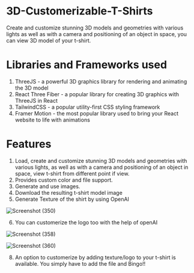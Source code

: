 # 3D-Customerizable-T-Shirts
Create and customize stunning 3D models and geometries with various lights as well as with a camera and positioning of an object in space, you can view 3D model of your t-shirt.

# Libraries and Frameworks used
1) ThreeJS - a powerful 3D graphics library for rendering and animating the 3D model
2) React Three Fiber - a popular library for creating 3D graphics with ThreeJS in React
3) TailwindCSS - a popular utility-first CSS styling framework
4) Framer Motion - the most popular library used to bring your React website to life with animations

# Features
1) Load, create and customize stunning 3D models and geometries with various lights, as well as with a camera and positioning of an object in space, view t-shirt from different point if view.
2) Provides custom color and file support.
3) Generate and use images.
4) Download the resulting t-shirt model image
5) Generate Texture of the shirt by using OpenAI
   
![Screenshot (350)](https://github.com/Bhumika-Sethi/CureFelt/assets/67055739/81d672fb-9060-4c5d-a52a-d74d8237f92d)

6) You can customerize the logo too with the help of openAI

![Screenshot (358)](https://github.com/Bhumika-Sethi/3D-Customerizable-T-Shirts/assets/67055739/86848608-5bd3-40c8-9aae-b3f53315f2d9)

![Screenshot (360)](https://github.com/Bhumika-Sethi/3D-Customerizable-T-Shirts/assets/67055739/9692d298-7074-4901-8a77-280355b4a183)

8) An option to customerize by adding texture/logo to your t-shirt is available. You simply have to add the file and Bingo!!








